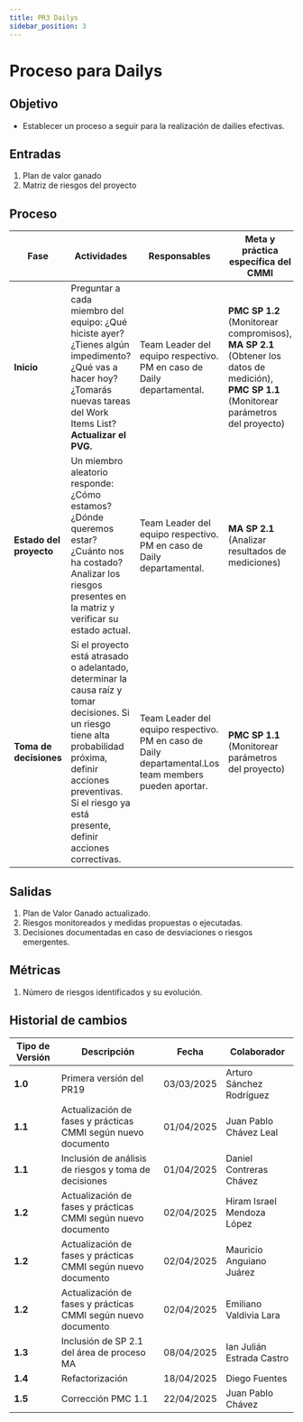 ```yaml
---
title: PR3 Dailys
sidebar_position: 3
---
```


# Proceso para Dailys

## Objetivo

- Establecer un proceso a seguir para la realización de dailies efectivas.

## Entradas

1. Plan de valor ganado 
2. Matriz de riesgos del proyecto



## Proceso

| Fase                     | Actividades | Responsables | Meta y práctica específica del CMMI |
|--------------------------|-------------|--------------|--------------------------------------|
| **Inicio** |  Preguntar a cada miembro del equipo: ¿Qué hiciste ayer? ¿Tienes algún impedimento?  ¿Qué vas a hacer hoy?  ¿Tomarás nuevas tareas del Work Items List?  **Actualizar el PVG.** | Team Leader del equipo respectivo. PM en caso de Daily departamental. | **PMC SP 1.2** (Monitorear compromisos), **MA SP 2.1** (Obtener los datos de medición), **PMC SP 1.1** (Monitorear parámetros del proyecto)|
| **Estado del proyecto** |  Un miembro aleatorio responde:  ¿Cómo estamos?  ¿Dónde queremos estar?  ¿Cuánto nos ha costado? Analizar los riesgos presentes en la matriz y verificar su estado actual. | Team Leader del equipo respectivo. PM en caso de Daily departamental. | **MA SP 2.1** (Analizar resultados de mediciones) |
| **Toma de decisiones** |  Si el proyecto está atrasado o adelantado, determinar la causa raíz y tomar decisiones.  Si un riesgo tiene alta probabilidad próxima, definir acciones preventivas.  Si el riesgo ya está presente, definir acciones correctivas. | Team Leader del equipo respectivo. PM en caso de Daily departamental.Los team members pueden aportar. | **PMC SP 1.1** (Monitorear parámetros del proyecto) |

## Salidas

1. Plan de Valor Ganado actualizado.
2. Riesgos monitoreados y medidas propuestas o ejecutadas.
3. Decisiones documentadas en caso de desviaciones o riesgos emergentes.

## Métricas
1. Número de riesgos identificados y su evolución.

## Historial de cambios

| **Tipo de Versión** | **Descripción** | **Fecha** | **Colaborador** |
| ------------------- | --------------- | --------- | --------------- |
| **1.0** | Primera versión del PR19    | 03/03/2025 | Arturo Sánchez Rodríguez |
| **1.1** | Actualización de fases y prácticas CMMI según nuevo documento | 01/04/2025 | Juan Pablo Chávez Leal |
| **1.1** | Inclusión de análisis de riesgos y toma de decisiones | 01/04/2025 | Daniel Contreras Chávez |
| **1.2** | Actualización de fases y prácticas CMMI según nuevo documento | 02/04/2025 | Hiram Israel Mendoza López |
| **1.2** | Actualización de fases y prácticas CMMI según nuevo documento | 02/04/2025 | Mauricio Anguiano Juárez |
| **1.2** | Actualización de fases y prácticas CMMI según nuevo documento | 02/04/2025 | Emiliano Valdivia Lara |
| **1.3** | Inclusión de SP 2.1 del área de proceso MA | 08/04/2025 | Ian Julián Estrada Castro |
| **1.4** | Refactorización | 18/04/2025 | Diego Fuentes |
| **1.5** | Corrección PMC 1.1 | 22/04/2025 | Juan Pablo Chávez |